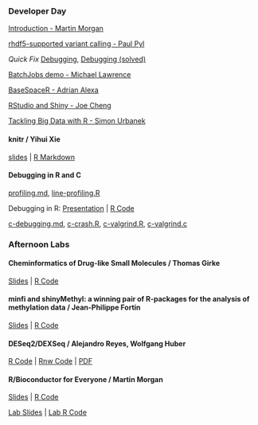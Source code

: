 
### Developer Day

[Introduction - Martin Morgan](Martin.pdf)

[rhdf5-supported variant calling - Paul Pyl](Paul.Pyl.pdf)

_Quick Fix_ [Debugging](developer-day-debug.md), [Debugging (solved)](developer-day-debug_full.md)

[BatchJobs demo - Michael Lawrence](lawrence-batchjobs-demo.R)

[BaseSpaceR - Adrian Alexa](BaseSpaceR-BioC2013.pptx)

[RStudio and Shiny - Joe Cheng](RStudio-BioC2013.pdf)

[Tackling Big Data with R - Simon Urbanek](Urbanek.pdf)

#### knitr / Yihui Xie
[slides](http://dl.dropbox.com/u/15335397/slides/BioC-2013-Yihui-Xie.html) |
[R Markdown](http://dl.dropbox.com/u/15335397/slides/BioC-2013-Yihui-Xie.Rpres)

#### Debugging in R and C

[profiling.md](profiling.md), [line-profiling.R](line-profiling.R)

Debugging in R:
[Presentation](http://tinyurl.com/BioC2013-debug) |
[R Code](https://gist.github.com/dtenenba/6004179/raw/c2246869e6c5ee098f7e30ba4ff6033140f0a2f1/debugging.R)

[c-debugging.md](c-debugging.md), [c-crash.R](c-crash.R), [c-valgrind.R](c-valgrind.R), [c-valgrind.c](c-valgrind.c)

### Afternoon Labs

#### Cheminformatics of Drug-like Small Molecules / Thomas Girke

[Slides](http://faculty.ucr.edu/~tgirke/HTML_Presentations/Manuals/ChemmineR/Bioc2013/Cheminfo.pdf) |
[R Code](http://faculty.ucr.edu/~tgirke/HTML_Presentations/Manuals/ChemmineR/Bioc2013/Cheminfo.R)

#### minfi and shinyMethyl: a winning pair of R-packages for the analysis of methylation data / Jean-Philippe Fortin

[Slides](minfiLab.pdf) | [R Code](minfiRCode.R)


#### DESeq2/DEXSeq / Alejandro Reyes, Wolfgang Huber


[R Code](DESeq2_parathyroid.R) |
[Rnw Code](DESeq2_parathyroid.Rnw) |
[PDF](DESeq2_parathyroid.pdf)

#### R/Bioconductor for Everyone / Martin Morgan


[Slides](RBiocForEveryone.pdf) |
[R Code](RBiocForEveryone.R)

[Lab Slides](RBiocForEveryone-lab.pdf) |
[Lab R Code](RBiocForEveryone-lab.R)

